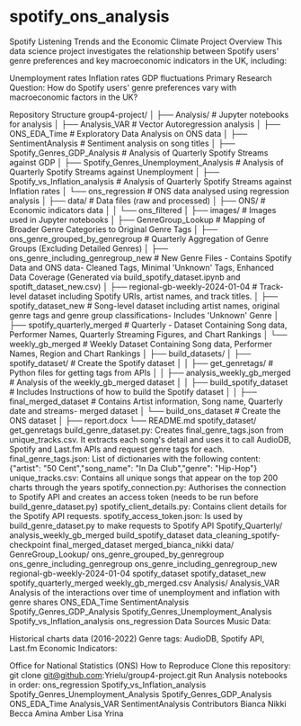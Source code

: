 # spotify_ons_analysis
Spotify Listening Trends and the Economic Climate
Project Overview
This data science project investigates the relationship between Spotify users' genre preferences and key macroeconomic indicators in the UK, including:

Unemployment rates
Inflation rates
GDP fluctuations
Primary Research Question:
How do Spotify users' genre preferences vary with macroeconomic factors in the UK?

Repository Structure
group4-project/
│
├── Analysis/                             # Jupyter notebooks for analysis
│   ├── Analysis_VAR                                 # Vector Autoregression analysis
│   ├── ONS_EDA_Time                                 # Exploratory Data Analysis on ONS data
│   ├── SentimentAnalysis                            # Sentiment analysis on song titles
│   ├── Spotify_Genres_GDP_Analysis                  # Analysis of Quarterly Spotify Streams against GDP
│   ├── Spotify_Genres_Unemployment_Analysis         # Analysis of Quarterly Spotify Streams against Unemployment
│   ├── Spotify_vs_Inflation_analysis                # Analysis of Quarterly Spotify Streams against Inflation rates
│   └── ons_regression                               #  ONS data analysed using regression analysis
│
├── data/                                 # Data files (raw and processed)
│   ├── ONS/                              # Economic indicators data
│   │   └── ons_filtered
│   ├── images/                               # Images used in Jupyter notebooks
│   ├── GenreGroup_Lookup                    # Mapping of Broader Genre Categories to Original Genre Tags
│   ├── ons_genre_grouped_by_genregroup      # Quarterly Aggregation of Genre Groups (Excluding Detailed Genres)
│   ├── ons_genre_including_genregroup_new   # New Genre Files - Contains Spotify Data and ONS data- Cleaned Tags, Minimal 'Unknown' Tags, Enhanced Data Coverage (Generated via build_spotify_dataset.ipynb and spotift_dataset_new.csv)
│   ├── regional-gb-weekly-2024-01-04                 # Track-level dataset including Spotify URIs, artist names, and track titles.
│   ├── spotify_dataset_new                           # Song-level dataset including artist names, original genre tags and genre group classifications- Includes 'Unknown' Genre
│   ├── spotify_quarterly_merged                      # Quarterly - Dataset Containing Song data, Performer Names, Quarterly Streaming Figures, and Chart Rankings
│   └── weekly_gb_merged                              # Weekly Dataset Containing Song data, Performer Names, Region and Chart Rankings
│
├── build_datasets/
│   ├── spotify_dataset/                  # Create the Spotify dataset
│   │    ├── get_genretags/               # Python files for getting tags from APIs
│   │    ├── analysis_weekly_gb_merged    # Analysis of the weekly_gb_merged dataset
│   │    ├── build_spotify_dataset        # Includes Instructions of how to build the Spotify dataset
│   │    ├── final_merged_dataset         # Contains Artist information, Song name, Quarterly date and streams- merged dataset
│   └── build_ons_dataset                 # Create the ONS dataset
│
├── report.docx
└── README.md
spotify_dataset/
get_genretags
build_genre_dataset.py: Creates final_genre_tags.json from unique_tracks.csv. It extracts each song's detail and uses it to call AudioDB, Spotify and Last.fm APIs and request genre tags for each.
final_genre_tags.json: List of dictionaries with the following content: {"artist": "50 Cent","song_name": "In Da Club","genre": "Hip-Hop"}
unique_tracks.csv: Contains all unique songs that appear on the top 200 charts through the years
spotify_connection.py: Authorises the connection to Spotify API and creates an access token (needs to be run before build_genre_dataset.py)
spotify_client_details.py: Contains client details for the Spotify API requests.
spotify_access_token.json: Is used by build_genre_dataset.py to make requests to Spotify API
Spotify_Quarterly/
analysis_weekly_gb_merged
build_spotify_dataset
data_cleaning_spotify-checkpoint
final_merged_dataset
merged_bianca_nikki
data/
GenreGroup_Lookup/
ons_genre_grouped_by_genregroup
ons_genre_including_genregroup
ons_genre_including_genregroup_new
regional-gb-weekly-2024-01-04
spotify_dataset
spotify_dataset_new
spotify_quarterly_merged
weekly_gb_merged.csv
Analysis/
Analysis_VAR
Analysis of the interactions over time of unemployment and inflation with genre shares
ONS_EDA_Time
SentimentAnalysis
Spotify_Genres_GDP_Analysis
Spotify_Genres_Unemployment_Analysis
Spotify_vs_Inflation_analysis
ons_regression
Data Sources
Music Data:

Historical charts data (2016-2022)
Genre tags: AudioDB, Spotify API, Last.fm
Economic Indicators:

Office for National Statistics (ONS)
How to Reproduce
Clone this repository:
git clone git@github.com:Yrielu/group4-project.git
Run Analysis notebooks in order:
ons_regression
Spotify_vs_Inflation_analysis
Spotify_Genres_Unemployment_Analysis
Spotify_Genres_GDP_Analysis
ONS_EDA_Time
Analysis_VAR
SentimentAnalysis
Contributors
Bianca
Nikki
Becca
Amina
Amber
Lisa
Yrina
